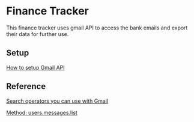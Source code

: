 # Finance Tracker 

This finance tracker uses gmail API to access the bank emails and export their data for further use.

## Setup

[How to setup Gmail API](https://developers.google.com/gmail/api/quickstart/python)

## Reference

[Search operators you can use with Gmail](https://support.google.com/mail/answer/7190?hl=en)

[Method: users.messages.list](https://developers.google.com/gmail/api/reference/rest/v1/users.messages/list)